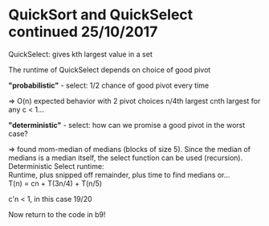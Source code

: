 # QuickSort and QuickSelect continued 25/10/2017

QuickSelect: gives kth largest value in a set

The runtime of QuickSelect depends on choice of good pivot

**"probabilistic"** - select: 1/2 chance of good pivot every time

&rArr; O(n) expected behavior with 2 pivot choices n/4th largest cnth largest
for any c < 1...

**"deterministic"** - select: how can we promise a good pivot in the worst case?

&rArr; found mom-median of medians (blocks of size 5). Since the median of
medians is a median itself, the select function can be used (recursion).
Deterministic Select runtime:  
Runtime, plus snipped off remainder, plus time to find medians or...  
T(n) = cn + T(3n/4) + T(n/5)

c'n < 1, in this case 19/20

Now return to the code in b9!